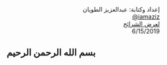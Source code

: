 
<!-- Related tweet: https://twitter.com/sassorgsa/status/1138767881192333313 -->

<div style="text-align:right">
إعداد وكتابة: عبدالعزيز الطويان
<br><a href="https://github.com/iamaziz">@iamaziz</a>
<br><a href="http://aziz.nyc/ar/k_means.slides.html">لعرض الشرائح</a>
<br>6/15/2019
</div>

## <div align="center" lang="ar">بسم الله الرحمن الرحيم</div>
<br>
<!--
<div style="text-align:left;font-size:12px">ملاحظة: استخدم مفتاح المسافة على لوحة المفاتيح للتنقل بين الشرائح</div>
<div style="text-align:left;font-size:12px"> يُفضّل أي متصفح غير فايرفوكس</div>
<div style="text-align:left;font-size:12px">من متصفح الجوال ترتيب الشرائح من أعلى-اسفل ثم يسار-يمين</div>

# <div dir="rtl" lang="ar">مَهَمّة</div>

<div dir="rtl" lang="ar">لنفترض ان لدينا بيانات عن جميع سكان مدينة الرياض كـ <b>العمر، الوزن، الطول، الراتب</b> (دعنا نسميها بالـ <b>خصائص</b> أو الأبعاد) ونريد القيام بدراسة ما باستخدام هذه البيانات. ولكن لأن عدد السكان كبير جداً، و من أجل تسهيل المهمة، نرغب في تقسيم هذه البيانات إلى عدة مجموعات بحيث أن كل مجموعة ستحتوي على أشخاص متشابهين (أي يملكون خصائص مشابهة).</div>

<div dir="rtl" lang="ar"><b>كيف يمكننا القيام بذلك</b>؟</div>

<div dir="rtl" lang="ar"><b>الجواب</b>: يمكننا استخدام <b>خوارزمية التجميع</b> للقيام بهذه المهمة.</div>

# <div dir="rtl" lang="ar"> خوارزمية التجميع (أو التصنيف) k-means</div>

<div dir="rtl" lang="ar">
    تستخدم هذه الخوارزمية كثيراً في مجال <b>تعلم الآلة</b> و <b>علم البيانات</b> لتجميع "تقسيم" نقاط البيانات المتشابهه (المتقاربة) مع بعضها البعض في عدد معين من المجموعات.
</div>

## <div dir="rtl" lang="ar">كيف تعمل الخوارزمية؟</div>

<div dir="rtl" lang="ar">
فكرة الخوارزمية سهلة جداً. تبدأ بتحديد نقاط منتصف إبتدائية (يمكن إختيارها من البيانات المُدخلة) مع مجوعة فارغة لكل نقطة منتصف. ثم تقوم بالمرور على جميع نقاط البيانات و إضافة كل نقطة من البيانات إلى إحدى المجموعات الفارغة بحسب قُرب مسافتها من نقطة المنتصف لتلك المجموعة.
بعد زيارة كل النقاط، ستصبح المجموعات ليست فارغة و تحتوي على نقاط مضافة، عندها تقوم الخوارزمية بحساب نقطة منتصف جديدة لكل مجموعة مع الأخذ بالإعتبار للنقاط المضافة. الآن، وبعد أن حصلنا على نقاط منتصف جديدة، نقوم بتكرار نفس العلمية مرة أخرى، بمعنى: زيارة جميع نقاط البيانات، إضافة كل نقطة إلى مجموعتها الأقرب، حساب نقاط منتصف جديدة .. الخ. تتكرر هذه العملية حتى تصبح نقاط المنتصف الجديدة هي نفسها السابقة. عندها تتوقف الخوارزمية وتقوم بإرجاع المجموعات النهائية بحيث كل مجموعة تحتوي على نقاط متشابهة. 
</div>

## <div dir="rtl" lang="ar">خطوات الخوارزمية</div>
<br>
<div dir="rtl" lang="ar">
بعد تحديد عدد المجموعات المطلوبة $k$ تقوم الخوارزمية بالخطوات التالية:
</div>

<div dir="rtl" style="font-size:14px">
<ul style="text-align: right;">
    <li>1) إنشاء مجموعات فارغة بعدد المجموعات المطلوبة</li>
    <li>2) إختيار نقاط منتصف أولية (يمكن إختيارها عشوائياً من المدخلات) لكل مجموعة</li>
    <li>3) زيارة كل نقطة من نقاط البيانات:</li>
    <ul style="list-style: number; text-align: right;">
        <li>3.1) حساب المسافة بين هذه النقطة و نقاط المنتصف، مع إختيار المسافة الأقرب</li>
        <li>3.2) إضافة هذه النقطة إلى المجموعة الأقرب لها</li>
    </ul>
    <li>4) بعد إضافة جميع النقاط إلى المجموعات المختلفة، تقوم بحساب نقطة منتصف جديدة لكل مجموعة</li>
    <li>5) اذهب للخطوة 3 وكرر نفس العمليات، حتى تصبح نقاط المنتصف الجديدة هي نفسها السابقة. بمعني المجموعات لا تتغير</li>
    <li>6) إرجاع المجموعات النهائية</li>
</ul>
</div>

## <div dir="rtl" lang="ar">تنويه</div>

<div dir="rtl" lang="ar">
في هذا الشرح، ولغرض تبسيط المفهوم:
</div>
<br>
<div dir="rtl" lang="ar">- سنستخدم عدد صغير من البيانات لشرح كيف تعمل الخوارزمية بالتفصيل.</div>
<div dir="rtl" lang="ar">- سنفترض بيانات وهمية لـ <b>الوزن</b> و <b>الطول</b> لعشرة اشخاص فقط. لاحظ <b>خاصيتين</b> فقط بمعنى كل نقطة في مدخلات البيانات ستحتوي على <b>بعدين</b>. عموماً، الخوارزمية تنطبق على أي عدد من الأبعاد.</div>
<div dir="rtl" lang="ar">- سنستخدم لغة البرمجة بايثون لكتابة هذه الخورازمية.</div>
<div dir="rtl" lang="ar">- سنقوم بكتابة الخوارزمية من الصفر بدون إستخدام أي مكتبات برمجية جاهزة و حتى بدون إستخدام أي `import` من بايثون.</div>

> <div dir="rtl" lang="ar"> ملاحظة: يمكن للبيانات أن تكون عن أي شيئ معين و يمكن ان تحتوي على اكثر من بعد او خاصية، مثلاً: بيانات مرضى، أو قياسات درجات حرارة، أو أسعار اسهم، وغيرها
</div>

<hr>

<div dir="rtl" lang="ar">
دعنا أولاً نبدأ بفحص البيانات، وهي كما ذكرنا ستكون بيانات الطول و الوزن لعشرة أشخاص، كالتالي: 

</div>


```python
          #  1    2    3    4    5    6    7    8    9   10     رقم كل شخص 
weights = [ 74,  77,  81,  76,  80,  91,  88,  93,  88,  92] # الوزن بالكيلوغرام
heights = [179, 182, 181, 175, 174, 182, 178, 178, 174, 173] # الطول بالسنتيمتر
```


```python
# ملاحظة: هذا الكود لمجرد توضيح وعرض البيانات وليس جزء من الشرح، لاتهتم لهذا الكود الآن
%matplotlib inline
import matplotlib.pyplot as plt        # نستدعي مكتبة الرسوم البيانية
from bidi.algorithm import get_display # لعرض النص من اليمين لليسار في الرسم البياني
from arabic_reshaper import reshape    # تنصيص الكلمات العربية

def show_data(): 
    plt.scatter(weights, heights)      # نعطيها بيانات الطول و الوزن X and Y
    w = get_display(reshape(u'الوزن'))
    h = get_display(reshape(u'الطول'))
    plt.grid();plt.xlabel(w);plt.ylabel(h);
```

<div dir="rtl" lang="ar">
لنتصور البيانات بشكل افضل، سنستعرض النقاط العشرة في الرسم البياني الإحداثي التالي:
</div>


```python
show_data() # هذه الدالة ليست جزء من الشرح، لاتهتم لها الآن
```


![png](output_18_0.png)


<div dir="rtl" lang="ar">الآن، <b>المهمة</b> هي معرفة أي هذه النقاط تتشابه من حيث الخصائص. وبالتالي فرزها في مجموعات مستقلة.</div>
<div dir="rtl" lang="ar">فيما يلي سنقوم بكتابة وشرح الخوارزمية لتنفيذ هذه المهمة.</div>

<div dir="rtl" lang="ar">
<meta charset="utf-8">
من اجل تسهيل عملية كتابة الكود، سنضع البيانات في متغير واحد. نسميه الأمثلة. بحيث أن كل مثال سيحتوي على بيانات شخص واحد، كما يلي:
</div>


```python
samples = [list(point) for point in zip(weights, heights)]
samples
```




    [[74, 179],
     [77, 182],
     [81, 181],
     [76, 175],
     [80, 174],
     [91, 182],
     [88, 178],
     [93, 178],
     [88, 174],
     [92, 173]]



### <div dir="rtl" lang="ar">حساب المسافة بين نقطتين</div>

<div dir="rtl" lang="ar">
تحتاج خوارزمية التجميع أن تقوم بحساب المسافات بين نقاط البيانات، (وهي المسافة العادية، أي نفس المسافة الناتجة إذا ماستخدمنا المسطرة لحساب المسافة بين نقطتين). تسمى هذه المسافة بـ "المسافة الإقليدية"، ويتم حسابها بين نقطتين $U=(u_1, u_2, ...,u_n)$ و $V=(v_1, v_2, ..., v_n)$ بحيث ان $n$ هو عدد الأبعاد في كل نقطة كما يلي: 
</div>

$$
distance(U, V) = \sqrt{\left(u_{1}-v_{1}\right)^{2}+\left(u_{2}-v_{2}\right)^{2}+\cdots+\left(u_{n}-v_{n}\right)^{2}}=\sqrt{\sum_{i=1}^{n}\left(u_{i}-v_{i}\right)^{2}}
$$

<div dir="rtl" lang="ar">
لذلك  سنحتاج إلى كتابة دالة بايثون لحساب هذه المسافة بين نقطتين (مهما كان عدد الأبعاد في النقطتين) كما يلي:
</div>


```python
def distance(u, v):
    """
    حساب المسافة الإقليدية بين نقطتين
    المسافة = square_root( (u0 - v0)^2 + (u1 - v1)^2) )
    
    u: [int, int], النقطة الأولى
    v: [int, int], النقطة الثانية
    """
    sum_ = sum( (u[i] - v[i])**2 for i in range(len(u)) ) # ناتج الجمع اللي تحت الجذر
    return sum_**(1/2)                                    # نأخذ الجذر للمجموع
```

### <div dir="rtl" lang="ar">حساب النقطة الأقرب</div>

<div dir="rtl" lang="ar">
سنكتب دالة تأخذ نقطة معينة (لنسميها النقطة الهدف) مع مجموعة نقاط أخرى (لنسميهم نقاط المنتصف)، وتُرجِع النقطة (من نقاط المنتصف) الأقرب إلى النقطة الهدف. كما يلي:

</div>


```python
def get_closer(target, *args):
    """
    حساب أي النقاط اقرب إلى النقطة الهدف
    
    target:  [float], النقطة الهدف
    *args: [[float]], مجموعة نقاط 
    """
    min_distance = float('inf')      # متغير للمسافة الأقصر، نبدأه بأكبر قيمة  
    for point in args:               # زيارة نقاط المنتصف المدخلة 
        d = distance(point, target)  # حساب المسافة بين الهدف و نقطة المنتصف الحالية
        if d < min_distance:         # إذا كانت المسافة أقصر من المسافة الأقصر السابقة
            min_distance = d         # نحدث متغير المسافة الأقصر للمسافة الحالية
            closer = point           # نحتفط بـ نقطة المنتصف الحالية كالنقطة الأقرب
    return closer                    # بعد مقارنة جميع المسافات، إرجاع النقطة ذات المسافة الأقرب
```

### <div dir="rtl" lang="ar">حساب نقطة المنتصف لمجموعة من النقاط</div>

<div dir="rtl" lang="ar">
<meta charset="utf-8">
اخيراً، سنحتاج دالة أخرى لتقوم بحساب النقطة التي تقع في المنتصف بين مجموعة من النقاط. وهي مجموع النقاط مقسوم على عدد النقاط، تتم كتابتها رياضياً كما يلي بحيث $N$ هو عدد النقاط:
</div>

$$
center = \frac{\sum_{i=1}^{N}u_{i}}{N}
$$

<div dir="rtl" lang="ar">
نستطيع كتابتها في بايثون كما يلي: 
</div>


```python
def get_center(cluster):
    """
    حساب نقطة المنتصف لكل النقاط في المجموعة
    
    cluster: [[float]], قائمة من النقاط
    """
    center = []                             # متغير لتخزين نقطة المنتصف
    n = len(cluster)                        # عدد النقاط في المجموعة
    for i in range(len(cluster[0])):        # عدد الأبعاد في كل نقطة
        c = sum(p[i] for p in cluster) / n  # المجموع لكل بُعد تقسيم عدد النقاط
        center.append(round(c, 1))          # اضف الناتج
    return center                           # إرجاع نقطة المنتصف التي تم حسابها
```

<div dir="rtl" lang="ar">
الآن وبعد أن قمنا بكتابة كل الدوال البرمجية التي تحتاجها خوارزمية التجميع، نقوم بكتابة وتنفيذ الخوارزمية 
</div>

## <div dir="rtl" lang="ar">خوارزمية التجميع</div>


```python
def k_means(data, k=2, *centers, verbose=True):
    """
    خوارزمية التجميع "التصنيف" مع تنفيذ بأسلوب التكرار الذاتي
    
    data: [[float]],    مجموعة النقاط البيانية التي نرغب في تصنيفها في مجموعات
    k: int,             عدد المجموعات التي نرغب بتكوينها
    centers: [[float]], مُدخل إختياري - نقاط المنتصف (المركزية) الإبتدائية لكل مجموعة
    """
    # نحدد نقاط المنتصف المبدئية إذا كانت لم تدخل مع البيانات
    # عشوائياً نختار من النقاط الأولى في البيانات (بعدد المجموعات)  كنقاط منتصف أولية
    centers = list(centers) if centers else [data[i] for i in range(k)]
        
    clusters = [[] for _ in range(k)] # ننشئ قوائم فارغة لحفظ النقاط التابعة لكل قائمة بها
    
    # نقوم بزيارة جميع النقاط البيانية 
    # ولكل نقطة، سنحسب المسافة بينها وبين نقاط المنتصف  
    for point in data:
        # حساب أي نقاط المنتصف أقرب إلى النقطة البيانية الحالية
        nearest = get_closer(point, *centers)
        # نسترجع عنوان أو دليل (من بين قائمة نقاط المنتصف) نقطة المنتصف الأقرب للنقطة الحالية
        nearest_cluster_index = centers.index(nearest) 
        # نضيف النقطة الحالية إلى قائمة المجموعة التي تتبع لها من بين مجموعة القوائم
        clusters[nearest_cluster_index].append(point)
    # حساب نقاط المنتصف الجديدة
    new_centers = [get_center(cluster) for cluster in clusters]
    # الأمر التالي ليس جزء من الخوارزمية، لمجرد طباعة النتائج المرحلية
    if verbose: print(f"ITER:\tinit cents: {centers}\n\tnew cents: {new_centers}")
    
    # إذا نقاط المنتصف السابقة هي نفس الجديدة, تتوقف الخوارزمية وترجع الحل
    if centers == new_centers: return clusters, centers
    
    # وإلا فإنها ستقوم بتكرار العملية مع نقاط المنتصف الجديدة الجديدة
    return k_means(data, k, *new_centers, verbose=verbose)
```

### <div dir="rtl" lang="ar">إنتهينا من إنشاء الخوارزمية، وهي الآن جاهزة للإستخدام</div>


```python
# ملاحظة: هذا الكود لمجرد توضيح البيانات وليس جزء من الشرح، لاتهتم لهذا الكود الآن
# plot and print results
def report_result(clusters, centers):
    colors = ['b', 'g', 'r', 'c', 'm', 'y', 'k', 'w'] # available colors in matplotlib
    n = len(clusters)
    colors = colors[:n]
    for i, clus, cent, col in zip(range(1, n+1), clusters, centers, colors):
        plt.scatter([c[0] for c in clus], 
                    [c[1] for c in clus], 
                    marker="+", c=col, label=f"cluster {i}")
        plt.scatter(cent[0], 
                    cent[1], 
                    marker="D", c=col, label=f"centroid {i}")
        
    plt.grid();plt.legend(bbox_to_anchor = (1, 1));plt.show()
```

<div dir="rtl" lang="ar">
الآن سنقوم باختبار نتيجة الخوارزمية على البيانات السابقة لأمثلة الطول والوزن لعشرة اشخاص:
</div>


```python
clusters, centers = k_means(samples, k=2) # نستدعي الخورازمية بإدخال البيانات وعدد المجموعات المطلوب 
report_result(clusters, centers)          # عرض النتيجة
```

    ITER:	init cents: [[74, 179], [77, 182]]
    	new cents: [[76.7, 176.0], [87.1, 178.3]]
    ITER:	init cents: [[76.7, 176.0], [87.1, 178.3]]
    	new cents: [[77.6, 178.2], [90.4, 177.0]]
    ITER:	init cents: [[77.6, 178.2], [90.4, 177.0]]
    	new cents: [[77.6, 178.2], [90.4, 177.0]]



![png](output_40_1.png)


<div dir="rtl" lang="ar">
نلاحظ في الأعلى، أن الخوارزمية قامت بتقسيم البيانات إلى مجموعتين اللون الأخضر على اليمين والأزرق على اليسار. ونلاحظ نقاط المنتصف النهائية تقع في منتصف كل مجموعة.
</div>

<div dir="rtl" lang="ar">
إختبار آخر، سنختبر الخوارزمية لتصنف البيانات في ثلاث مجموعات بدل المجموعتين:
</div>


```python
clusters, centers = k_means(samples, k=3)
report_result(clusters, centers)
```

    ITER:	init cents: [[74, 179], [77, 182], [81, 181]]
    	new cents: [[75.0, 177.0], [77.0, 182.0], [87.6, 177.1]]
    ITER:	init cents: [[75.0, 177.0], [77.0, 182.0], [87.6, 177.1]]
    	new cents: [[76.7, 176.0], [79.0, 181.5], [90.4, 177.0]]
    ITER:	init cents: [[76.7, 176.0], [79.0, 181.5], [90.4, 177.0]]
    	new cents: [[76.7, 176.0], [79.0, 181.5], [90.4, 177.0]]



![png](output_43_1.png)


<div dir="rtl" lang="ar">
بالمثل، نلاحظ في الأعلى ان الخوارزمية قامت بتقسيم البيانات إلى ثلاث مجموعات: اللون الأحمر، الأخضر، والأزرق. وفي المنتصف لكل مجموعة نشاهد نقطة المنتصف التابعة لها.
</div>

<hr>

<div dir="rtl" lang="ar">
في المثال السابق أستخدمنا مجموعة بيانات تحتوي على 10 امثلة فقط و كل مثال يحتوي على خاصيتين أو بُعدين.
</div>

### <div dir="rtl" lang="ar">فيما يلي سنختبر الخوارزمية على مجموعة بيانات أخرى</div>


```python
# ملاحظة: هذا الكود لمجرد إنشاء بيانات وهمية إضافية (من أجل إختبار الخوارزمية) وليس جزء من الشرح، لاتهتم لهذا الكود الآن
from random import randint
def random_point(dimension=3):
    return [randint(40, 100) for _ in range(dimension)]
```

<div dir="rtl" lang="ar">في هذا المثال سننشأ عينة بيانات تحتوي على 200 مثال وكل مثال ذات بعدين، ونطلب من الخوارزمية تقسيمها في ثلاث مجموعات. كما يلي:</div>


```python
# إنشاء بيانات وهمية أخرى من 200 مثال
samples2 = [random_point(dimension=2) for _ in range(200)]
# نستدعي الخوارزمية مع البيانات الجديدة و نطلب عدد ثلاث مجموعات
clusters, centers = k_means(samples2, k=3, verbose=False)
report_result(clusters, centers)
```


![png](output_50_0.png)


<div dir="rtl" lang="ar">وأيضاً في حال أردنا تقسيمها إلى 6 مجموعات، كما يلي:</div>


```python
clusters, centers = k_means(samples2, k=6, verbose=False)
report_result(clusters, centers)
```


![png](output_52_0.png)



```python
# ملاحظة: هذا الكود لمجرد توضيح البيانات وليس جزء من الشرح، لاتهتم لهذا الكود الآن
def report_result_3D(clusters, centers):
    
    from mpl_toolkits.mplot3d import Axes3D
    import matplotlib.pyplot as plt
    # create figure
    fig = plt.figure(figsize=(10, 7))
    ax = fig.add_subplot(111, projection='3d')
    
    colors = ['b', 'g', 'r', 'c', 'm', 'y', 'k', 'w'] # available colors in matplotlib
    n = len(clusters)
    colors = colors[:n]
    
    for i, clus, cent, col in zip(range(1, n+1), clusters, centers, colors):
        ax.scatter([c[0] for c in clus], 
                   [c[1] for c in clus], 
                   [c[2] for c in clus], 
                   marker="4", c=col, label=f"cluster {i}")
        ax.scatter(cent[0], 
                   cent[1], 
                   cent[2], 
                   marker="D", c=col, label=f"centroid {i}")
        
    plt.grid();plt.legend(bbox_to_anchor = (1, 1));plt.show()
```

<div dir="rtl" lang="ar">
أخيراً، سنختبر الخوارزمية مع عينة بيانات تحتوي 700 مثال وكل مثال يحتوي على ثلاثة أبعاد (أي ثلاثية الأبعاد)، ونطلب من الخوارزمية تقسيمها في ثلاث مجموعات. كما يلي:
</div>


```python
samples3 = [random_point(dimension=3) for _ in range(700)]
clusters, centers = k_means(samples3, k=3, verbose=False)
report_result_3D(clusters, centers)
```


![png](output_55_0.png)


<div dir="rtl" lang="ar">أو تقسيمها إلى مجموعتين كما يلي:</div>


```python
clusters, centers = k_means(samples3, k=2, verbose=False)
report_result_3D(clusters, centers)
```


![png](output_57_0.png)



```python
samples3[:5] # عينة لشكل البيانات الثلاثية الأبعاد المستخدمة في الأعلى
```




    [[47, 49, 79], [61, 72, 77], [47, 83, 49], [62, 52, 87], [67, 78, 74]]



# <div dir="rtl" lang="ar">نهاية الشرح</div>

<hr>

<div style="text-align:right">
إعداد وكتابة: عبدالعزيز الطويان
<br><a href="https://github.com/iamaziz">@iamaziz</a>
<br> رابط لـ <a href="http://aziz.nyc/ar/k_means.slides.html">عرض الشرائح</a>
<br> رابط لـ <a href="https://colab.research.google.com/gist/iamaziz/ff570a6826b6d56c32b9d497a73e688c/k_means.ipynb">كامل الكود مع التنفيذ</a>
<br>6/15/2019
</div>

<hr>

# مراجع
- http://webpage.pace.edu/aa10212w/course/CS855/hw5-k-means-clustering.html

<hr>

For forcing Reveal.js rigth-to-left text


```python
%%HTML
<style>div.text_cell_render {text-align: right;}</style>
```


<style>div.text_cell_render {text-align: right;}</style>


